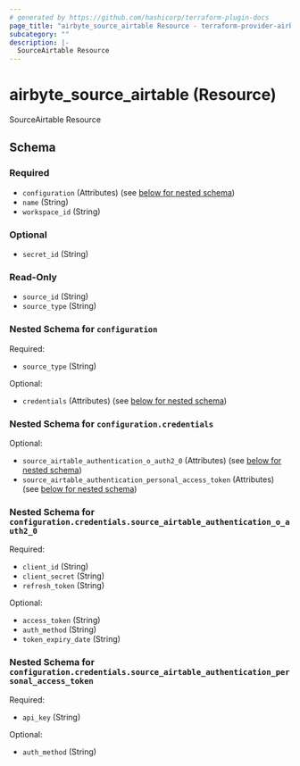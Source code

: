 ```yaml
---
# generated by https://github.com/hashicorp/terraform-plugin-docs
page_title: "airbyte_source_airtable Resource - terraform-provider-airbyte-new"
subcategory: ""
description: |-
  SourceAirtable Resource
---
```


# airbyte_source_airtable (Resource)

SourceAirtable Resource



<!-- schema generated by tfplugindocs -->
## Schema

### Required

- `configuration` (Attributes) (see [below for nested schema](#nestedatt--configuration))
- `name` (String)
- `workspace_id` (String)

### Optional

- `secret_id` (String)

### Read-Only

- `source_id` (String)
- `source_type` (String)

<a id="nestedatt--configuration"></a>
### Nested Schema for `configuration`

Required:

- `source_type` (String)

Optional:

- `credentials` (Attributes) (see [below for nested schema](#nestedatt--configuration--credentials))

<a id="nestedatt--configuration--credentials"></a>
### Nested Schema for `configuration.credentials`

Optional:

- `source_airtable_authentication_o_auth2_0` (Attributes) (see [below for nested schema](#nestedatt--configuration--credentials--source_airtable_authentication_o_auth2_0))
- `source_airtable_authentication_personal_access_token` (Attributes) (see [below for nested schema](#nestedatt--configuration--credentials--source_airtable_authentication_personal_access_token))

<a id="nestedatt--configuration--credentials--source_airtable_authentication_o_auth2_0"></a>
### Nested Schema for `configuration.credentials.source_airtable_authentication_o_auth2_0`

Required:

- `client_id` (String)
- `client_secret` (String)
- `refresh_token` (String)

Optional:

- `access_token` (String)
- `auth_method` (String)
- `token_expiry_date` (String)


<a id="nestedatt--configuration--credentials--source_airtable_authentication_personal_access_token"></a>
### Nested Schema for `configuration.credentials.source_airtable_authentication_personal_access_token`

Required:

- `api_key` (String)

Optional:

- `auth_method` (String)


